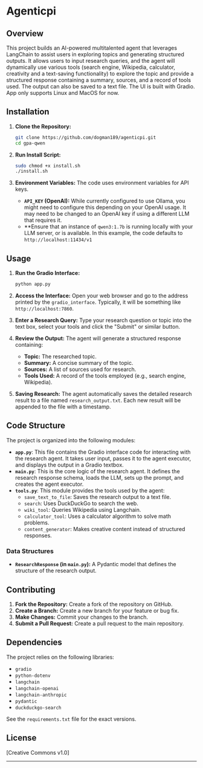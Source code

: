 # Agenticpi

## Overview

This project builds an AI-powered multitalented agent that leverages LangChain to assist users in exploring topics and generating structured  outputs. It allows users to input research queries, and the agent will dynamically use various tools (search engine, Wikipedia, calculator, creativity and a text-saving functionality) to explore the topic and provide a structured response containing a summary, sources, and a record of tools used.  The output can also be saved to a text file.  The UI is built with Gradio. App only supports Linux and MacOS for now.

## Installation

1.  **Clone the Repository:**
    ```bash
    git clone https://github.com/dogman189/agenticpi.git
    cd gpa-qwen
    ```

2.  **Run Install Script:**
    ```bash
    sudo chmod +x install.sh
    ./install.sh
    ```

3. **Environment Variables:**  The code uses environment variables for API keys.

   *   **`API_KEY` (OpenAI):**  While currently configured to use Ollama, you might need to configure this depending on your OpenAI usage.  It may need to be changed to an OpenAI key if using a different LLM that requires it.
    *   **Ensure that an instance of `qwen3:1.7b` is running locally with your LLM server, or is available.  In this example, the code defaults to `http://localhost:11434/v1`

## Usage

1.  **Run the Gradio Interface:**
    ```bash
    python app.py
    ```

2.  **Access the Interface:**  Open your web browser and go to the address printed by the `gradio_interface`.  Typically, it will be something like `http://localhost:7860`.

3.  **Enter a Research Query:**  Type your research question or topic into the text box, select your tools and click the "Submit" or similar button.

4.  **Review the Output:** The agent will generate a structured response containing:
    *   **Topic:**  The researched topic.
    *   **Summary:** A concise summary of the topic.
    *   **Sources:** A list of sources used for research.
    *   **Tools Used:** A record of the tools employed (e.g., search engine, Wikipedia).

5. **Saving Research:**  The agent automatically saves the detailed research result to a file named `research_output.txt`. Each new result will be appended to the file with a timestamp.

## Code Structure

The project is organized into the following modules:

*   **`app.py`**: This file contains the Gradio interface code for interacting with the research agent. It takes user input, passes it to the agent executor, and displays the output in a Gradio textbox.
*   **`main.py`**:  This is the core logic of the research agent. It defines the research response schema, loads the LLM, sets up the prompt, and creates the agent executor.
*   **`tools.py`**:  This module provides the tools used by the agent:
    *   `save_text_to_file`: Saves the research output to a text file.
    *   `search`:  Uses DuckDuckGo to search the web.
    *   `wiki_tool`: Queries Wikipedia using Langchain.
    *   `calculator_tool`: Uses a calculator algorithm to solve math problems.
    *   `content_generator`: Makes creative content instead of structured responses.

### Data Structures

*   **`ResearchResponse` (in `main.py`):** A Pydantic model that defines the structure of the research output.

## Contributing

1.  **Fork the Repository:**  Create a fork of the repository on GitHub.
2.  **Create a Branch:**  Create a new branch for your feature or bug fix.
3.  **Make Changes:**  Commit your changes to the branch.
4.  **Submit a Pull Request:**  Create a pull request to the main repository.

## Dependencies

The project relies on the following libraries:

*   `gradio`
*   `python-dotenv`
*   `langchain`
*   `langchain-openai`
*    `langchain-anthropic`
*   `pydantic`
*   `duckduckgo-search`

See the `requirements.txt` file for the exact versions.

## License

[Creative Commons v1.0]

---
